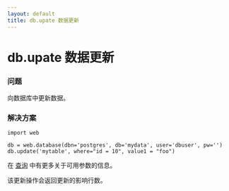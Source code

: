 ```yaml
---
layout: default
title: db.upate 数据更新
---
```


# db.upate 数据更新

### 问题

向数据库中更新数据。

### 解决方案

    import web
    
    db = web.database(dbn='postgres', db='mydata', user='dbuser', pw='')
    db.update('mytable', where="id = 10", value1 = "foo")

在 [查询](/cookbook/select/zh-cn) 中有更多关于可用参数的信息。


该更新操作会返回更新的影响行数。